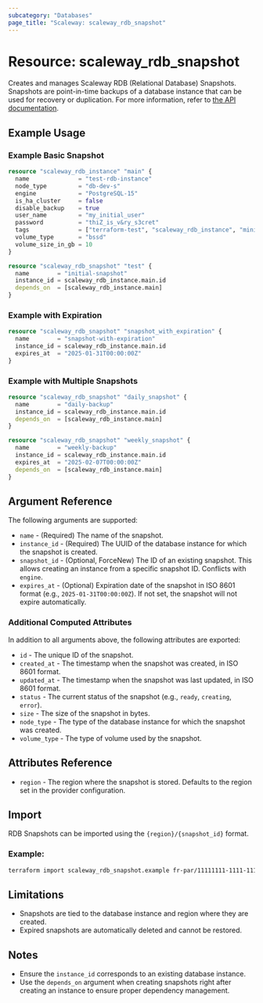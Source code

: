 ```yaml
---
subcategory: "Databases"
page_title: "Scaleway: scaleway_rdb_snapshot"
---
```


# Resource: scaleway_rdb_snapshot

Creates and manages Scaleway RDB (Relational Database) Snapshots.
Snapshots are point-in-time backups of a database instance that can be used for recovery or duplication.
For more information, refer to [the API documentation](https://www.scaleway.com/en/developers/api/managed-database-postgre-mysql/).

## Example Usage

### Example Basic Snapshot

```terraform
resource "scaleway_rdb_instance" "main" {
  name              = "test-rdb-instance"
  node_type         = "db-dev-s"
  engine            = "PostgreSQL-15"
  is_ha_cluster     = false
  disable_backup    = true
  user_name         = "my_initial_user"
  password          = "thiZ_is_v&ry_s3cret"
  tags              = ["terraform-test", "scaleway_rdb_instance", "minimal"]
  volume_type       = "bssd"
  volume_size_in_gb = 10
}

resource "scaleway_rdb_snapshot" "test" {
  name        = "initial-snapshot"
  instance_id = scaleway_rdb_instance.main.id
  depends_on  = [scaleway_rdb_instance.main]
}
```

### Example with Expiration

```terraform
resource "scaleway_rdb_snapshot" "snapshot_with_expiration" {
  name        = "snapshot-with-expiration"
  instance_id = scaleway_rdb_instance.main.id
  expires_at  = "2025-01-31T00:00:00Z"
}
```

### Example with Multiple Snapshots

```terraform
resource "scaleway_rdb_snapshot" "daily_snapshot" {
  name        = "daily-backup"
  instance_id = scaleway_rdb_instance.main.id
  depends_on  = [scaleway_rdb_instance.main]
}

resource "scaleway_rdb_snapshot" "weekly_snapshot" {
  name        = "weekly-backup"
  instance_id = scaleway_rdb_instance.main.id
  expires_at  = "2025-02-07T00:00:00Z"
  depends_on  = [scaleway_rdb_instance.main]
}
```

## Argument Reference

The following arguments are supported:

- `name` - (Required) The name of the snapshot.
- `instance_id` - (Required) The UUID of the database instance for which the snapshot is created.
- `snapshot_id` - (Optional, ForceNew) The ID of an existing snapshot. This allows creating an instance from a specific snapshot ID. Conflicts with `engine`.
- `expires_at` - (Optional) Expiration date of the snapshot in ISO 8601 format (e.g., `2025-01-31T00:00:00Z`). If not set, the snapshot will not expire automatically.

### Additional Computed Attributes

In addition to all arguments above, the following attributes are exported:

- `id` - The unique ID of the snapshot.
- `created_at` - The timestamp when the snapshot was created, in ISO 8601 format.
- `updated_at` - The timestamp when the snapshot was last updated, in ISO 8601 format.
- `status` - The current status of the snapshot (e.g., `ready`, `creating`, `error`).
- `size` - The size of the snapshot in bytes.
- `node_type` - The type of the database instance for which the snapshot was created.
- `volume_type` - The type of volume used by the snapshot.

## Attributes Reference

- `region` - The region where the snapshot is stored. Defaults to the region set in the provider configuration.

## Import

RDB Snapshots can be imported using the `{region}/{snapshot_id}` format.

### Example:

```bash
terraform import scaleway_rdb_snapshot.example fr-par/11111111-1111-1111-1111-111111111111
```

## Limitations

- Snapshots are tied to the database instance and region where they are created.
- Expired snapshots are automatically deleted and cannot be restored.

## Notes

- Ensure the `instance_id` corresponds to an existing database instance.
- Use the `depends_on` argument when creating snapshots right after creating an instance to ensure proper dependency management.
